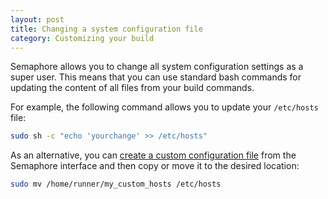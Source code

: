 ```yaml
---
layout: post
title: Changing a system configuration file
category: Customizing your build
---
```


Semaphore allows you to change all system configuration settings as a super
user. This means that you can use standard bash commands for updating the
content of all files from your build commands.

For example, the following command allows you to update your `/etc/hosts` file:

```bash
sudo sh -c "echo 'yourchange' >> /etc/hosts"
```

As an alternative, you can [create a custom configuration file](/docs/adding-configuration-files.html)
from the Semaphore interface and then copy or move it to the desired location:

```bash
sudo mv /home/runner/my_custom_hosts /etc/hosts
```
